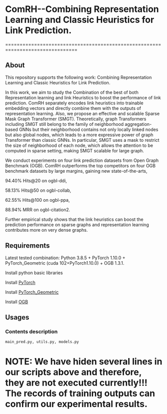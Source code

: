 # ComRH--Combining Representation Learning and Classic Heuristics for Link Prediction.
===============================================================================

About
-----
This repository supports the following work:
Combining Representation Learning and Classic Heuristics for Link Prediction.

In this work, we aim to study the Combination of the best of both Representation learning and link Heuristics to boost the performance of link prediction.
ComRH separately encodes link heuristics into trainable embedding vectors and directly combine them with the outputs of representation learning. Also, we propose an effective and scalable Sparse Mask Graph Transformer (SMGT). Theoretically, graph Transformers including SMGT still belong to the family of neighborhood aggregation-based GNNs but their neighborhood contains not only locally linked nodes but also global nodes, which leads to a more expressive power of graph Transformer than classic GNNs. In particular, SMGT uses a mask to restrict the size of neighborhood of each node, which allows the attention to be computed in sparse setting, making SMGT scalable for large graph.

We conduct experiments on four link prediction datasets from  Open Graph Benchmark (OGB). ComRH outperforms the top competitors on four OGB benchmark datasets by large margins, gaining new state-of-the-arts, 

94.40\% Hits@20 on ogbl-ddi, 

58.13\% Hits@50 on ogbl-collab, 

62.55\% Hits@100 on ogbl-ppa, 

88.94\% MRR on ogbl-citation2. 

Further empirical study shows that the link heuristics can boost the prediction performance on sparse graphs and representation learning contributes more on very dense graphs.

Requirements
------------

Latest tested combination: Python 3.8.5 + PyTorch 1.10.0 + PyTorch\_Geometric (cuda 102+PyTorch1.10.0) + OGB 1.3.1.

Install python basic libraries 

Install [PyTorch](https://pytorch.org/)

Install [PyTorch\_Geometric](https://pytorch-geometric.readthedocs.io/en/latest/notes/installation.html)

Install [OGB](https://ogb.stanford.edu/docs/home/)

Usages
------

### Contents description

    main_pred.py, utils.py, models.py
    

# NOTE: We have hiden several lines in our scripts above and therefore, they are not executed currently!!! The records of training outputs can confirm our experimental results.





